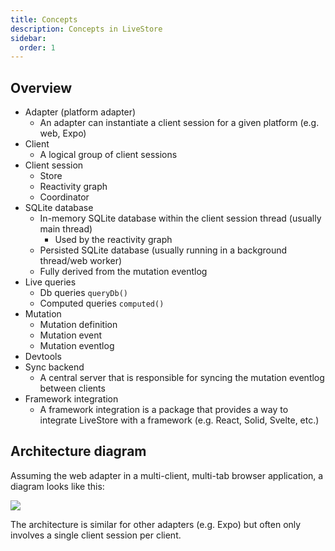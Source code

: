 ```yaml
---
title: Concepts
description: Concepts in LiveStore
sidebar:
  order: 1
---
```


## Overview

- Adapter (platform adapter)
  - An adapter can instantiate a client session for a given platform (e.g. web, Expo)
- Client
  - A logical group of client sessions
- Client session
  - Store
  - Reactivity graph
  - Coordinator
- SQLite database
  - In-memory SQLite database within the client session thread (usually main thread)
    - Used by the reactivity graph
  - Persisted SQLite database (usually running in a background thread/web worker)
  - Fully derived from the mutation eventlog
- Live queries
  - Db queries `queryDb()`
  - Computed queries `computed()`
- Mutation
  - Mutation definition
  - Mutation event
  - Mutation eventlog
- Devtools
- Sync backend
  - A central server that is responsible for syncing the mutation eventlog between clients
- Framework integration
  - A framework integration is a package that provides a way to integrate LiveStore with a framework (e.g. React, Solid, Svelte, etc.)

## Architecture diagram

Assuming the web adapter in a multi-client, multi-tab browser application, a diagram looks like this:

![](https://i.imgur.com/NCKbfub.png)

The architecture is similar for other adapters (e.g. Expo) but often only involves a single client session per client.